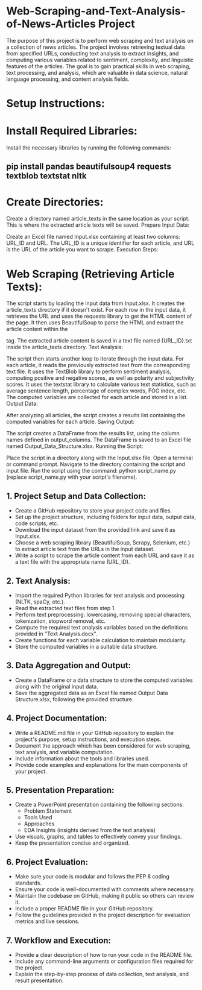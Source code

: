 # Web-Scraping-and-Text-Analysis-of-News-Articles Project

The purpose of this project is to perform web scraping and text analysis on a collection of news articles. The project involves retrieving textual data from specified URLs, conducting text analysis to extract insights, and computing various variables related to sentiment, complexity, and linguistic features of the articles. The goal is to gain practical skills in web scraping, text processing, and analysis, which are valuable in data science, natural language processing, and content analysis fields.

# Setup Instructions:

# Install Required Libraries:

Install the necessary libraries by running the following commands:
## pip install pandas beautifulsoup4 requests textblob textstat nltk

# Create Directories:

Create a directory named article_texts in the same location as your script. This is where the extracted article texts will be saved.
Prepare Input Data:

Create an Excel file named Input.xlsx containing at least two columns: URL_ID and URL. The URL_ID is a unique identifier for each article, and URL is the URL of the article you want to scrape.
Execution Steps:

# Web Scraping (Retrieving Article Texts):

The script starts by loading the input data from Input.xlsx.
It creates the article_texts directory if it doesn't exist.
For each row in the input data, it retrieves the URL and uses the requests library to get the HTML content of the page.
It then uses BeautifulSoup to parse the HTML and extract the article content within the <article> tag.
The extracted article content is saved in a text file named {URL_ID}.txt inside the article_texts directory.
Text Analysis:

The script then starts another loop to iterate through the input data.
For each article, it reads the previously extracted text from the corresponding text file.
It uses the TextBlob library to perform sentiment analysis, computing positive and negative scores, as well as polarity and subjectivity scores.
It uses the textstat library to calculate various text statistics, such as average sentence length, percentage of complex words, FOG index, etc.
The computed variables are collected for each article and stored in a list.
Output Data:

After analyzing all articles, the script creates a results list containing the computed variables for each article.
Saving Output:

The script creates a DataFrame from the results list, using the column names defined in output_columns.
The DataFrame is saved to an Excel file named Output_Data_Structure.xlsx.
Running the Script:

Place the script in a directory along with the Input.xlsx file.
Open a terminal or command prompt.
Navigate to the directory containing the script and input file.
Run the script using the command: python script_name.py (replace script_name.py with your script's filename).



# 1. Project Setup and Data Collection:

- Create a GitHub repository to store your project code and files.
- Set up the project structure, including folders for input data, output data, code scripts, etc.
- Download the input dataset from the provided link and save it as Input.xlsx.
- Choose a web scraping library (BeautifulSoup, Scrapy, Selenium, etc.) to extract article text from the URLs in the input dataset.
- Write a script to scrape the article content from each URL and save it as a text file with the appropriate name (URL_ID).

# 2. Text Analysis:

- Import the required Python libraries for text analysis and processing (NLTK, spaCy, etc.).
- Read the extracted text files from step 1.
- Perform text preprocessing: lowercasing, removing special characters, tokenization, stopword removal, etc.
- Compute the required text analysis variables based on the definitions provided in "Text Analysis.docx".
- Create functions for each variable calculation to maintain modularity.
- Store the computed variables in a suitable data structure.

# 3. Data Aggregation and Output:

- Create a DataFrame or a data structure to store the computed variables along with the original input data.
- Save the aggregated data as an Excel file named Output Data Structure.xlsx, following the provided structure.

# 4. Project Documentation:

- Write a README.md file in your GitHub repository to explain the project's purpose, setup instructions, and execution steps.
- Document the approach which has been considered for web scraping, text analysis, and variable computation.
- Include information about the tools and libraries used.
- Provide code examples and explanations for the main components of your project.

# 5. Presentation Preparation:

- Create a PowerPoint presentation containing the following sections:
    - Problem Statement
    - Tools Used
    - Approaches
    - EDA Insights (insights derived from the text analysis)
- Use visuals, graphs, and tables to effectively convey your findings.
- Keep the presentation concise and organized.

# 6. Project Evaluation:

- Make sure your code is modular and follows the PEP 8 coding standards.
- Ensure your code is well-documented with comments where necessary.
- Maintain the codebase on GitHub, making it public so others can review it.
- Include a proper README file in your GitHub repository.
- Follow the guidelines provided in the project description for evaluation metrics and live sessions.

# 7. Workflow and Execution:

- Provide a clear description of how to run your code in the README file.
- Include any command-line arguments or configuration files required for the project.
- Explain the step-by-step process of data collection, text analysis, and result presentation.
